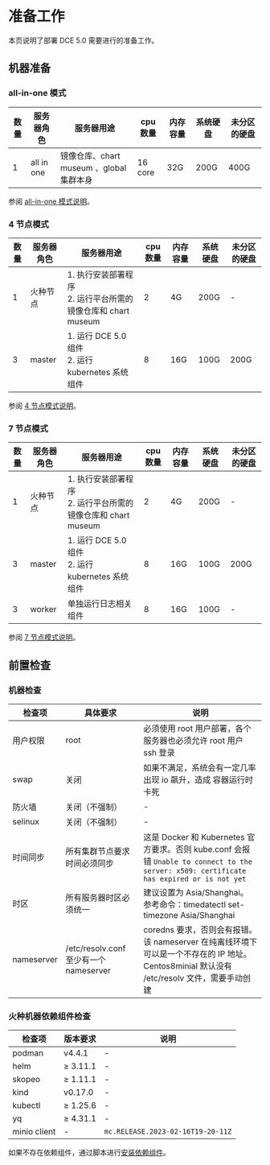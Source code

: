 # 准备工作

本页说明了部署 DCE 5.0 需要进行的准备工作。

## 机器准备

### all-in-one 模式

| **数量** | **服务器角色** | **服务器用途**                             | **cpu 数量** | **内存容量** | **系统硬盘** | **未分区的硬盘** |
| -------- | -------------- | ------------------------------------------ | ------------ | ------------ | ------------ | ---------------- |
| 1        | all in one     | 镜像仓库、chart museum 、global 集群本身 | 16 core      | 32G          | 200G         | 400G             |

参阅 [all-in-one 模式说明](./deploy-arch.md#all-in-one)。

### 4 节点模式

| **数量** | **服务器角色** | **服务器用途**                                               | **cpu 数量** | **内存容量** | **系统硬盘** | **未分区的硬盘** |
| -------- | -------------- | ------------------------------------------------------------ | ------------ | ------------ | ------------ | ---------------- |
| 1        | 火种节点       | 1. 执行安装部署程序<br />2. 运行平台所需的镜像仓库和 chart museum | 2            | 4G           | 200G         | -                |
| 3        | master         | 1. 运行 DCE 5.0 组件<br /> 2. 运行 kubernetes 系统组件                 | 8            | 16G          | 100G         | 200G             |

参阅 [4 节点模式说明](./deploy-arch.md#4)。

### 7 节点模式

| **数量** | **服务器角色** | **服务器用途**                                               | **cpu 数量** | **内存容量** | **系统硬盘** | **未分区的硬盘** |
| -------- | -------------- | ------------------------------------------------------------ | ------------ | ------------ | ------------ | ---------------- |
| 1        | 火种节点       | 1. 执行安装部署程序<br />2. 运行平台所需的镜像仓库和 chart museum | 2            | 4G           | 200G         | -                |
| 3        | master         | 1. 运行 DCE 5.0 组件<br /> 2. 运行 kubernetes 系统组件               | 8            | 16G          | 100G         | 200G             |
| 3        | worker         | 单独运行日志相关组件                                      | 8            | 16G          | 100G         | -                |

参阅 [7 节点模式说明](./deploy-arch.md#7-1-6)。

## 前置检查

### 机器检查

| **检查项** | **具体要求**                           | **说明**                                                     |
| ---------- | -------------------------------------- | ------------------------------------------------------------ |
| 用户权限   | root                                   | 必须使用 root 用户部署，各个服务器也必须允许 root 用户 ssh 登录 |
| swap       | 关闭                                   | 如果不满足，系统会有一定几率出现 io 飙升，造成 容器运行时 卡死 |
| 防火墙     | 关闭（不强制）                         | -                                                            |
| selinux    | 关闭（不强制）                         | -                                                            |
| 时间同步   | 所有集群节点要求时间必须同步           | 这是 Docker 和 Kubernetes 官方要求。否则 kube.conf 会报错 `Unable to connect to the server: x509: certificate has expired or is not yet` |
| 时区       | 所有服务器时区必须统一                 | 建议设置为 Asia/Shanghai。 <br />参考命令：timedatectl set-timezone Asia/Shanghai |
| nameserver | /etc/resolv.conf 至少有一个 nameserver | coredns 要求，否则会有报错。该 nameserver 在纯离线环境下可以是一个不存在的 IP 地址。Centos8minial 默认没有 /etc/resolv 文件，需要手动创建 |

### 火种机器依赖组件检查

| **检查项**   | **版本要求** | **说明**                          |
| ------------ | ------------ | --------------------------------- |
| podman       | v4.4.1       | -                                 |
| helm         | ≥ 3.11.1      | -                                 |
| skopeo       | ≥ 1.11.1      | -                                 |
| kind         | v0.17.0    | -                                 |
| kubectl      | ≥ 1.25.6     | -                                 |
| yq           | ≥ 4.31.1     | -                                 |
| minio client | -            | `mc.RELEASE.2023-02-16T19-20-11Z` |

如果不存在依赖组件，通过脚本进行[安装依赖组件](../install-tools.md)。
